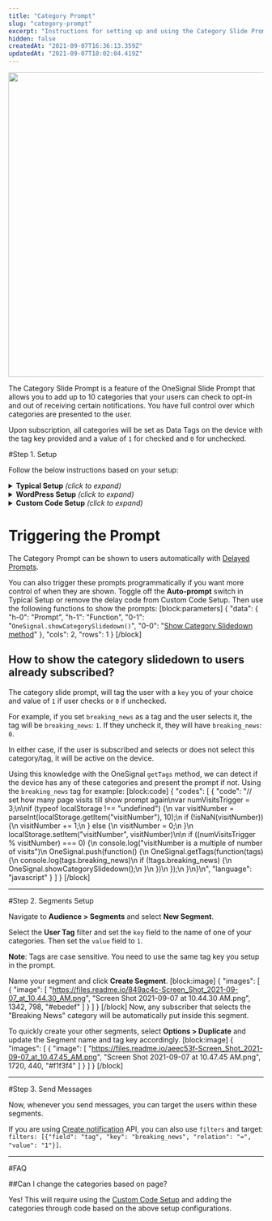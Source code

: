 ```yaml
---
title: "Category Prompt"
slug: "category-prompt"
excerpt: "Instructions for setting up and using the Category Slide Prompt"
hidden: false
createdAt: "2021-09-07T16:36:13.359Z"
updatedAt: "2021-09-07T18:02:04.419Z"
---
```

<img src="https://files.readme.io/6b6d047-Screen_Shot_2020-09-23_at_9.08.23_AM.png" width="600"/>

The Category Slide Prompt is a feature of the OneSignal Slide Prompt that allows you to add up to 10 categories that your users can check to opt-in and out of receiving certain notifications. You have full control over which categories are presented to the user.

Upon subscription, all categories will be set as Data Tags on the device with the tag key provided and a value of `1` for checked and `0` for unchecked. 

#Step 1. Setup

Follow the below instructions based on your setup:


<details>
<summary><b>Typical Setup</b> <i>(click to expand)</i></summary>
Navigate to **Settings > All Browsers > Permission Prompt** and select **Push Slide Prompt**. If you don't see it, select **Add Prompt > Push Prompt** to select it.

Toggle on the **Categories** section on the left.

**Add your categories:** 
- The "Tag Key" is the data tag key used for segmentation. Tags are case sensitive! Recommended to use lower case letters and underscore (`_`) instead of spaces but not required. This will have a value of `1` if selected and `0` if not selected by user.
- The "Label" is what the user will see when selecting the category.

**Update Instructions & Buttons**
You can change the message and buttons for the Slide Prompt when Categories are present.
[block:image]
{
  "images": [
    {
      "image": [
        "https://files.readme.io/af62049-Screen_Shot_2021-09-07_at_10.13.34_AM.png",
        "Screen Shot 2021-09-07 at 10.13.34 AM.png",
        1792,
        1710,
        "#f0f1f2"
      ]
    }
  ]
}
[/block]
Press **Done** and **Save** on the next page to update the settings.
[block:image]
{
  "images": [
    {
      "image": [
        "https://files.readme.io/cbfac3b-Screen_Shot_2021-09-07_at_10.13.55_AM.png",
        "Screen Shot 2021-09-07 at 10.13.55 AM.png",
        1772,
        1148,
        "#f7f7f8"
      ]
    }
  ]
}
[/block]
</details>

<details>
<summary><b>WordPress Setup</b> <i>(click to expand)</i></summary>

Currently you will need to add some Javascript to the site to customize the prompts.

###Step 1. Disable the Plugin Prompts
Open OneSignal WordPress Plugin and scroll to "Prompt Settings & Subscription Bell".

Toggle **off** the Slide and Native Prompt in the OneSignal Plugin. You can keep the Bell enabled if you want.

[block:image]
{
  "images": [
    {
      "image": [
        "https://files.readme.io/ff12526-Screen_Shot_2021-09-01_at_11.03.54_AM.png",
        "Screen Shot 2021-09-01 at 11.03.54 AM.png",
        2676,
        1054,
        "#e0dbdc"
      ]
    }
  ]
}
[/block]
###Step 2. Switch to a manual initialization of OneSignal

Scroll to the bottom of the plugin settings and **toggle on** "Disable OneSignal initialization". 

Press **Save**.
[block:image]
{
  "images": [
    {
      "image": [
        "https://files.readme.io/7ba0ca1-Screen_Shot_2021-08-09_at_8.32.28_PM.png",
        "Screen Shot 2021-08-09 at 8.32.28 PM.png",
        1798,
        606,
        "#d2d5d7"
      ]
    }
  ]
}
[/block]
###Step 3. Add custom JavaScript code to your site. 

If you don't have a way to add JavaScript to your site, try the the [Insert Headers and Footers by WPBeginner](https://wordpress.org/plugins/insert-headers-and-footers/) plugin or [Custom CSS & JS](https://wordpress.org/plugins/custom-css-js/) WordPress plugin.

###Step 4. Code Examples 

Example code for adding Categories.

**Add your categories:** 
- The `tag` is the data tag key used for segmentation. Tags are case sensitive! Recommended to use lower case letters and underscore (`_`) instead of spaces but not required. This will have a value of `1` if selected and `0` if not selected by user.
- The `label` is what the user will see when selecting the category.
[block:code]
{
  "codes": [
    {
      "code": "setTimeout(function(){\n  console.log(\"about to initialize OneSignal\"); \n  window.addEventListener('load', function() {\n    window._oneSignalInitOptions.promptOptions = {\n      slidedown: {\n        prompts: [\n          {\n            type: \"category\",\n            autoPrompt: true,\n            text: {\n              /* actionMessage limited to 90 characters */\n              actionMessage: \"Your Custom Action Message\",\n              /* acceptButton limited to 15 characters */\n              acceptButtonText: \"Yes\",\n              /* cancelButton limited to 15 characters */\n              cancelButtonText: \"No\",\n              /* CATEGORY SLIDEDOWN SPECIFIC TEXT */\n              negativeUpdateButton:\"Cancel\",\n              positiveUpdateButton:\"Save Preferences\",\n              updateMessage: \"Update your push notification subscription preferences.\",\n            },\n            delay: {\n              timeDelay: 1,//seconds to wait for display\n              pageViews: 1,//# pageviews for prompt to display\n            },\n            categories: [\n              {\n                tag: \"politics\",\n                label: \"Politics\",\n              },\n              {\n                tag: \"local_news\",\n                label: \"Local News\",\n              },\n              {\n                tag: \"world_news\",\n                label: \"World News\",\n              },\n              {\n                tag: \"culture\",\n                label: \"Culture\",\n              }\n            ]\n          }\n        ]\n      }\n    }\n    window.OneSignal = window.OneSignal || [];\n    window.OneSignal.push(function() {\n      window.OneSignal.init(window._oneSignalInitOptions);\n    });\n  });\n}, 3000);",
      "language": "javascript",
      "name": "Delay with Categories Example"
    }
  ]
}
[/block]
</details>

<details>
<summary><b>Custom Code Setup</b> <i>(click to expand)</i></summary>

You can activate the Category Slidedown via custom code by passing in a special parameter `categories` to the slidedown option object. This parameter should be an array of objects containing `tag` and `label` parameters. Note: make sure the prompt option type is set to `"category"`. 

**Add your categories:** 
- The `tag` is the data tag key used for segmentation. Tags are case sensitive! Recommended to use lower case letters and underscore (`_`) instead of spaces but not required. This will have a value of `1` if selected and `0` if not selected by user.
- The `label` is what the user will see when selecting the category.
[block:code]
{
  "codes": [
    {
      "code": "OneSignal.init({\n    // Your other init options here\n    promptOptions: {\n      slidedown: {\n        prompts: [\n          {\n            type: \"category\",\n            autoPrompt: true,\n            text: {\n              actionMessage: \"We'd like to show you notifications for the latest news and updates.\",\n              acceptButton: \"Allow\",\n              cancelButton: \"Cancel\",\n\n              /* CATEGORY SLIDEDOWN SPECIFIC TEXT */\n              negativeUpdateButton:\"Cancel\",\n              positiveUpdateButton:\"Save Preferences\",\n              updateMessage: \"Update your push notification subscription preferences.\",\n            },\n            delay: {\n              pageViews: 1,\n              timeDelay: 20\n            },\n            categories: [\n              {\n                tag: \"politics\",\n                label: \"Politics\"\n              },\n              {\n                tag: \"local_news\",\n                label: \"Local News\"\n              },\n              {\n                tag: \"world_news\",\n                label: \"World News\",\n              },\n              {\n                tag: \"culture\",\n                label: \"Culture\"\n              },\n            ]\n          }\n        ]\n      }\n    }\n    // END promptOptions, continue with other init options\n}",
      "language": "javascript"
    }
  ]
}
[/block]

There are three special `text` parameters used solely with the Category Slidedown. These are used in the case that the Category Slidedown is reshown (e.g: to allow for the updating of preferences).

[block:parameters]
{
  "data": {
    "h-0": "`text` parameter",
    "h-1": "type",
    "h-2": "description",
    "0-0": "`updateMessage`",
    "0-1": "`string`",
    "0-2": "**Optional**\nThis is the message shown whenever the Category Slidedown is re-shown (the user is already subscribed).\n\nLimit: 90 chars\n\nDefault: \"Update your push notification subscription preferences.\"",
    "1-0": "`positiveUpdateButton`",
    "1-1": "`string`",
    "1-2": "**Optional**\nThis is the text that will be displayed on the positive button whenever the Category Slidedown is re-shown (the user is already subscribed).\n\nLimit: 15 chars\n\nDefault: \"Save Preferences\"",
    "2-0": "`negativeUpdateButton`",
    "2-1": "`string`",
    "2-2": "**Optional**\nThis is the text that will be displayed on the negative button whenever the Category Slidedown is re-shown (the user is already subscribed).\n\nLimit: 15 chars\n\nDefault: \"Cancel\""
  },
  "cols": 3,
  "rows": 3
}
[/block]

</details>

# Triggering the Prompt

The Category Prompt can be shown to users automatically with [Delayed Prompts](doc:permission-requests#delayed-prompts).

You can also trigger these prompts programmatically if you want more control of when they are shown. Toggle off the **Auto-prompt** switch in Typical Setup or remove the delay code from Custom Code Setup. Then use the following functions to show the prompts:
[block:parameters]
{
  "data": {
    "h-0": "Prompt",
    "h-1": "Function",
    "0-1": "`OneSignal.showCategorySlidedown()`",
    "0-0": "[Show Category Slidedown method](doc:web-push-sdk#showcategoryslidedown)"
  },
  "cols": 2,
  "rows": 1
}
[/block]
## How to show the category slidedown to users already subscribed?

The category slide prompt, will tag the user with a `key` you of your choice and value of `1` if user checks or `0` if unchecked.

For example, if you set `breaking_news` as a tag and the user selects it, the tag will be `breaking_news`: `1`. If they uncheck it, they will have `breaking_news`: `0`.

In either case, if the user is subscribed and selects or does not select this category/tag, it will be active on the device.

Using this knowledge with the OneSignal `getTags` method, we can detect if the device has any of these categories and present the prompt if not. Using the `breaking_news` tag for example:
[block:code]
{
  "codes": [
    {
      "code": "// set how many page visits till show prompt again\nvar numVisitsTrigger = 3;\n\nif (typeof localStorage !== \"undefined\") {\n    var visitNumber = parseInt(localStorage.getItem(\"visitNumber\"), 10);\n    if (!isNaN(visitNumber)) {\n        visitNumber += 1;\n    } else {\n        visitNumber = 0;\n    }\n    localStorage.setItem(\"visitNumber\", visitNumber)\n\n    if ((numVisitsTrigger % visitNumber) === 0) {\n        console.log(\"visitNumber is a multiple of number of visits\")\n        OneSignal.push(function() {\n            OneSignal.getTags(function(tags) {\n                console.log(tags.breaking_news)\n                if (!tags.breaking_news) {\n                    OneSignal.showCategorySlidedown();\n                }\n            })\n        });\n    }\n}\n",
      "language": "javascript"
    }
  ]
}
[/block]

----

#Step 2. Segments Setup

Navigate to **Audience > Segments** and select **New Segment**.

Select the **User Tag** filter and set the `key` field to the name of one of your categories. Then set the `value` field to `1`.

**Note**: Tags are case sensitive. You need to use the same tag key you setup in the prompt.

Name your segment and click **Create Segment**.
[block:image]
{
  "images": [
    {
      "image": [
        "https://files.readme.io/849ac4c-Screen_Shot_2021-09-07_at_10.44.30_AM.png",
        "Screen Shot 2021-09-07 at 10.44.30 AM.png",
        1342,
        798,
        "#ebedef"
      ]
    }
  ]
}
[/block]
Now, any subscriber that selects the "Breaking News" category will be automatically put inside this segment.

To quickly create your other segments, select **Options > Duplicate** and update the Segment name and tag key accordingly.
[block:image]
{
  "images": [
    {
      "image": [
        "https://files.readme.io/aeec53f-Screen_Shot_2021-09-07_at_10.47.45_AM.png",
        "Screen Shot 2021-09-07 at 10.47.45 AM.png",
        1720,
        440,
        "#f1f3f4"
      ]
    }
  ]
}
[/block]

----

#Step 3. Send Messages

Now, whenever you send messages, you can target the users within these segments.

If you are using [Create notification](ref:create-notification) API, you can also use `filters` and target: `filters: [{"field": "tag", "key": "breaking_news", "relation": "=", "value": "1"}]`.


----

#FAQ

##Can I change the categories based on page?

Yes! This will require using the [Custom Code Setup](doc:web-push-custom-code-setup) and adding the categories through code based on the above setup configurations.